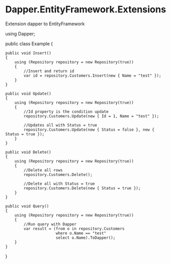 # Dapper.EntityFramework.Extensions
Extension dapper to EntityFramework


using Dapper;

public class Example
{

    public void Insert()
    {
        using (Repository repository = new Repository(true))
        {
            //Insert and return id
            var id = repository.Customers.Insert(new { Name = "test" });            
        }
    }

    public void Update()
    {
        using (Repository repository = new Repository(true))
        {
            //Id property is the condition update
            repository.Customers.Update(new { Id = 1, Name = "test" });
            
            //Updates all with Status = true
            repository.Customers.Update(new { Status = false }, new { Status = true });
        }
    }

    public void Delete()
    {
        using (Repository repository = new Repository(true))
        {
            //Delete all rows
            repository.Customers.Delete();

            //Delete all with Status = true
            repository.Customers.Delete(new { Status = true });
        }
    }

    public void Query()
    {
        using (Repository repository = new Repository(true))
        {
            //Run query with Dapper
            var result = (from o in repository.Customers
                          where o.Name == "test"
                          select o.Name).ToDapper();
        }
    }
}
